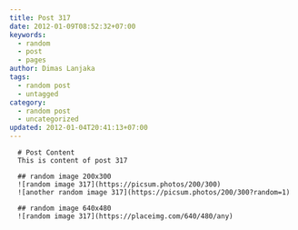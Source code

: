 ```yaml
---
title: Post 317
date: 2012-01-09T08:52:32+07:00
keywords:
  - random
  - post
  - pages
author: Dimas Lanjaka
tags:
  - random post
  - untagged
category:
  - random post
  - uncategorized
updated: 2012-01-04T20:41:13+07:00
---
```


      # Post Content
      This is content of post 317

      ## random image 200x300
      ![random image 317](https://picsum.photos/200/300)
      ![another random image 317](https://picsum.photos/200/300?random=1)

      ## random image 640x480
      ![random image 317](https://placeimg.com/640/480/any)
      